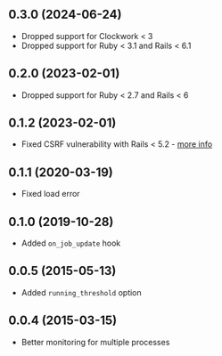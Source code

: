 ## 0.3.0 (2024-06-24)

- Dropped support for Clockwork < 3
- Dropped support for Ruby < 3.1 and Rails < 6.1

## 0.2.0 (2023-02-01)

- Dropped support for Ruby < 2.7 and Rails < 6

## 0.1.2 (2023-02-01)

- Fixed CSRF vulnerability with Rails < 5.2 - [more info](https://github.com/ankane/clockwork_web/issues/4)

## 0.1.1 (2020-03-19)

- Fixed load error

## 0.1.0 (2019-10-28)

- Added `on_job_update` hook

## 0.0.5 (2015-05-13)

- Added `running_threshold` option

## 0.0.4 (2015-03-15)

- Better monitoring for multiple processes
